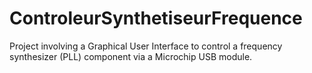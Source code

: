 # ControleurSynthetiseurFrequence
Project involving a Graphical User Interface to control a frequency synthesizer (PLL) component via a Microchip USB module.
